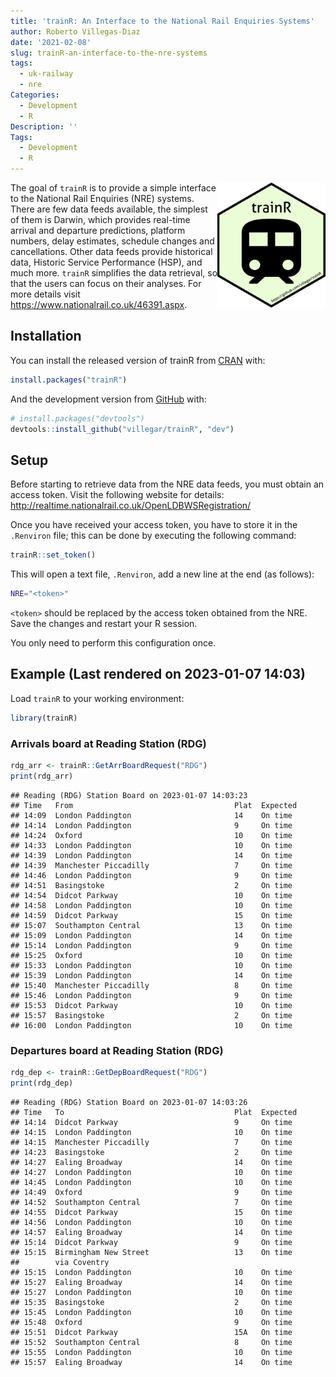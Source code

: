 ```yaml
---
title: 'trainR: An Interface to the National Rail Enquiries Systems'
author: Roberto Villegas-Diaz
date: '2021-02-08'
slug: trainR-an-interface-to-the-nre-systems
tags:
  - uk-railway
  - nre
Categories:
  - Development
  - R
Description: ''
Tags:
  - Development
  - R
---
```


<img src="https://raw.githubusercontent.com/villegar/trainR/main/inst/images/logo.png" alt="logo" align="right" height=200px/>

The goal of `trainR` is to provide a simple interface to the 
National Rail Enquiries (NRE) systems. There are few data feeds 
available, the simplest of them is Darwin, which provides real-time 
arrival and departure predictions, platform numbers, delay estimates, 
schedule changes and cancellations. Other data feeds provide historical 
data, Historic Service Performance (HSP), and much more. `trainR` 
simplifies the data retrieval, so that the users can focus on their 
analyses. For more details visit 
https://www.nationalrail.co.uk/46391.aspx.

## Installation

You can install the released version of trainR from [CRAN](https://CRAN.R-project.org) with:

``` r
install.packages("trainR")
```

And the development version from [GitHub](https://github.com/) with:

``` r
# install.packages("devtools")
devtools::install_github("villegar/trainR", "dev")
```

## Setup
Before starting to retrieve data from the NRE data feeds, you must obtain an access token. 
Visit the following website for details: http://realtime.nationalrail.co.uk/OpenLDBWSRegistration/

Once you have received your access token, you have to store it in the `.Renviron` file; this can be 
done by executing the following command:


```r
trainR::set_token()
```

This will open a text file, `.Renviron`, add a new line at the end (as follows):

```bash
NRE="<token>"
```

`<token>` should be replaced by the access token obtained from the NRE. Save the changes and restart 
your R session.

You only need to perform this configuration once.

## Example (Last rendered on 2023-01-07 14:03)

Load `trainR` to your working environment:

```r
library(trainR)
```

### Arrivals board at Reading Station (RDG)


```r
rdg_arr <- trainR::GetArrBoardRequest("RDG")
print(rdg_arr)
```

```
## Reading (RDG) Station Board on 2023-01-07 14:03:23
## Time   From                                    Plat  Expected
## 14:09  London Paddington                       14    On time
## 14:14  London Paddington                       9     On time
## 14:24  Oxford                                  10    On time
## 14:33  London Paddington                       10    On time
## 14:39  London Paddington                       14    On time
## 14:39  Manchester Piccadilly                   7     On time
## 14:46  London Paddington                       9     On time
## 14:51  Basingstoke                             2     On time
## 14:54  Didcot Parkway                          10    On time
## 14:58  London Paddington                       10    On time
## 14:59  Didcot Parkway                          15    On time
## 15:07  Southampton Central                     13    On time
## 15:09  London Paddington                       14    On time
## 15:14  London Paddington                       9     On time
## 15:25  Oxford                                  10    On time
## 15:33  London Paddington                       10    On time
## 15:39  London Paddington                       14    On time
## 15:40  Manchester Piccadilly                   8     On time
## 15:46  London Paddington                       9     On time
## 15:53  Didcot Parkway                          10    On time
## 15:57  Basingstoke                             2     On time
## 16:00  London Paddington                       10    On time
```

### Departures board at Reading Station (RDG)


```r
rdg_dep <- trainR::GetDepBoardRequest("RDG")
print(rdg_dep)
```

```
## Reading (RDG) Station Board on 2023-01-07 14:03:26
## Time   To                                      Plat  Expected
## 14:14  Didcot Parkway                          9     On time
## 14:15  London Paddington                       10    On time
## 14:15  Manchester Piccadilly                   7     On time
## 14:23  Basingstoke                             2     On time
## 14:27  Ealing Broadway                         14    On time
## 14:27  London Paddington                       10    On time
## 14:45  London Paddington                       10    On time
## 14:49  Oxford                                  9     On time
## 14:52  Southampton Central                     7     On time
## 14:55  Didcot Parkway                          15    On time
## 14:56  London Paddington                       10    On time
## 14:57  Ealing Broadway                         14    On time
## 15:14  Didcot Parkway                          9     On time
## 15:15  Birmingham New Street                   13    On time
##        via Coventry                            
## 15:15  London Paddington                       10    On time
## 15:27  Ealing Broadway                         14    On time
## 15:27  London Paddington                       10    On time
## 15:35  Basingstoke                             2     On time
## 15:45  London Paddington                       10    On time
## 15:48  Oxford                                  9     On time
## 15:51  Didcot Parkway                          15A   On time
## 15:52  Southampton Central                     8     On time
## 15:55  London Paddington                       10    On time
## 15:57  Ealing Broadway                         14    On time
```
